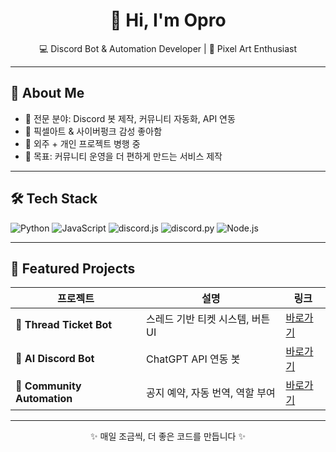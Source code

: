 

<h1 align="center">👋 Hi, I'm Opro</h1>
<p align="center">
  💻 Discord Bot & Automation Developer | 🎨 Pixel Art Enthusiast  
</p>

---

## 🚀 About Me
- 🔹 전문 분야: Discord 봇 제작, 커뮤니티 자동화, API 연동  
- 🔹 픽셀아트 & 사이버펑크 감성 좋아함  
- 🔹 외주 + 개인 프로젝트 병행 중  
- 🔹 목표: 커뮤니티 운영을 더 편하게 만드는 서비스 제작

---

## 🛠 Tech Stack
![Python](https://img.shields.io/badge/Python-3776AB?style=for-the-badge&logo=python&logoColor=white)
![JavaScript](https://img.shields.io/badge/JavaScript-F7DF1E?style=for-the-badge&logo=javascript&logoColor=black)
![discord.js](https://img.shields.io/badge/Discord.js-5865F2?style=for-the-badge&logo=discord&logoColor=white)
![discord.py](https://img.shields.io/badge/discord.py-7289DA?style=for-the-badge&logo=discord&logoColor=white)
![Node.js](https://img.shields.io/badge/Node.js-339933?style=for-the-badge&logo=node.js&logoColor=white)

---

## 🌟 Featured Projects
| 프로젝트 | 설명 | 링크 |
|----------|------|------|
| 🎫 **Thread Ticket Bot** | 스레드 기반 티켓 시스템, 버튼 UI | [바로가기](https://github.com/사용자명/Thread-Ticket-Bot) |
| 🤖 **AI Discord Bot** | ChatGPT API 연동 봇 | [바로가기](https://github.com/사용자명/AI-Discord-Bot) |
| 🔄 **Community Automation** | 공지 예약, 자동 번역, 역할 부여 | [바로가기](https://github.com/사용자명/Community-Automation) |

---


<p align="center">✨ 매일 조금씩, 더 좋은 코드를 만듭니다 ✨</p>
